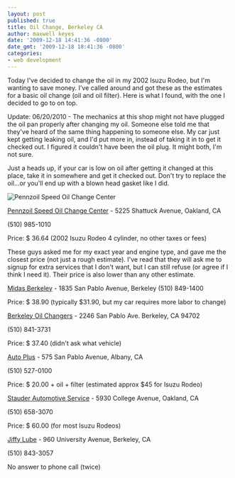 ```yaml
---
layout: post
published: true
title: Oil Change, Berkeley CA
author: maxwell keyes
date: '2009-12-18 14:41:36 -0800'
date_gmt: '2009-12-18 18:41:36 -0800'
categories:
- web development
---
```


Today I've decided to change the oil in my 2002 Isuzu Rodeo, but I'm wanting to save money. I've called around and got these as the estimates for a basic oil change (oil and oil filter). Here is what I found, with the one I decided to go to on top.


Update: 06/20/2010 - The mechanics at this shop might not have plugged the oil pan properly after changing my oil. Someone else told me that they've heard of the same thing happening to someone else. My car just kept getting leaking oil, and I'd put more in, instead of taking it in to get it checked out. I figured it couldn't have been the oil plug. It might both, I'm not sure.


Just a heads up, if your car is low on oil after getting it changed at this place, take it in somewhere and get it checked out. Don't try to replace the oil...or you'll end up with a blown head gasket like I did.

![Pennzoil Speed Oil Change Center]({{site.assets.url_prefix}}/images/posts/pennzoil-speed-oil-change-center.jpeg "Pennzoil Speed Oil Change Center Oakland")


[Pennzoil Speed Oil Change Center](http://maps.google.com/places/us/oakland/shattuck-ave/5225/-pennzoil-speed-oil-change-center) - 5225 Shattuck Avenue, Oakland, CA

(510) 985-1010

Price: $ 36.64 (2002 Isuzu Rodeo 4 cylinder, no other taxes or fees)

These guys asked me for my exact year and engine type, and gave me the closest price (not just a rough estimate). I've read that they will ask me to signup for extra services that I don't want, but I can still refuse (or agree if I think I need it). Their price is also lower than any other estimate.

[Midas Berkeley](http://maps.google.com/places/us/berkeley/san-pablo-ave/1835/-midas-berkeley) - 1835 San Pablo Avenue, Berkeley
(510) 849-1400

Price: $ 38.90 (typically $31.90, but my car requires more labor to change)


[Berkeley Oil Changers](http://maps.google.com/maps/place?cid=6049443562747719565&amp;q=oil%2Bchange%2Bberkeley,%2Bca) - 2246 San Pablo Ave. Berkeley, CA 94702

(510) 841-3731

Price: $ 37.40 (didn't ask what vehicle)


[Auto Plus](http://maps.google.com/maps/place?cid=17429617305568833018&amp;q=oil%2Bchange%2Bberkeley,%2Bca) - 575 San Pablo Avenue, Albany, CA

(510) 527-0100

Price: $ 20.00 + oil + filter (estimated approx $45 for Isuzu Rodeo)

[Stauder Automotive Service](http://maps.google.com/maps/place?cid=16611234117710852282&amp;q=oil%2Bchange%2Bberkeley,%2Bca) - 5930 College Avenue, Oakland, CA

(510) 658-3070

Price: $ 60.00 (for most Isuzu Rodeos)


[Jiffy Lube](http://maps.google.com/places/us/berkeley/university-ave/960/-jiffy-lube) - 960 University Avenue, Berkeley, CA

(510) 843-3057

No answer to phone call (twice)

